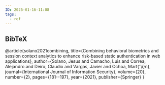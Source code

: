 ```yaml
---
ID: 2025-01-16-11:08
tags:
  - ref
---
```

## BibTeX

@article{solano2021combining,
  title={Combining behavioral biometrics and session context analytics to enhance risk-based static authentication in web applications},
  author={Solano, Jesus and Camacho, Luis and Correa, Alejandro and Deiro, Claudio and Vargas, Javier and Ochoa, Mart{\'\i}n},
  journal={International Journal of Information Security},
  volume={20},
  number={2},
  pages={181--197},
  year={2021},
  publisher={Springer}
}